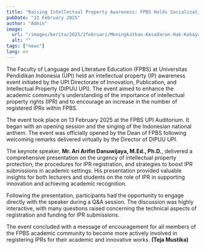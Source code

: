 ```yaml
---
title: "Raising Intellectual Property Awareness: FPBS Holds Socialization on IP Rights"
pubDate: "13 February 2025"
author: "Admin"
image:
  url: "/images/berita/2025/2februari/Meningkatkan-Kesadaran-Hak-Kekayaan-Intelektual-FPBS-Gelar-Sosialisasi-Peningkatan-HKI-1.webp"
  alt: ""
tags: ["news"]
lang: en
---
```


The Faculty of Language and Literature Education (FPBS) at Universitas Pendidikan Indonesia (UPI) held an intellectual property (IP) awareness event initiated by the UPI Directorate of Innovation, Publication, and Intellectual Property (DIPUU UPI). The event aimed to enhance the academic community's understanding of the importance of intellectual property rights (IPR) and to encourage an increase in the number of registered IPRs within FPBS.

The event took place on 13 February 2025 at the FPBS UPI Auditorium. It began with an opening session and the singing of the Indonesian national anthem. The event was officially opened by the Dean of FPBS following welcoming remarks delivered virtually by the Director of DIPUU UPI.

The keynote speaker, **Mr. Ari Arifin Danuwijaya, M.Ed., Ph.D.**, delivered a comprehensive presentation on the urgency of intellectual property protection, the procedures for IPR registration, and strategies to boost IPR submissions in academic settings. His presentation provided valuable insights for both lecturers and students on the role of IPR in supporting innovation and achieving academic recognition.

Following the presentation, participants had the opportunity to engage directly with the speaker during a Q&A session. The discussion was highly interactive, with many questions raised concerning the technical aspects of registration and funding for IPR submissions.

The event concluded with a message of encouragement for all members of the FPBS academic community to become more actively involved in registering IPRs for their academic and innovative works. **(Teja Mustika)**
